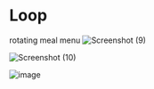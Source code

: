 # Loop
rotating meal menu
![Screenshot (9)](https://github.com/prakharjuit/Loop/assets/88184122/96a7c87b-5803-42e9-a08e-14db24b2f133)

![Screenshot (10)](https://github.com/prakharjuit/Loop/assets/88184122/66916804-2fe7-4a8f-90a4-8884219a929c)

![image](https://github.com/prakharjuit/Loop/assets/88184122/a6862bd8-6630-4921-be09-cb5d8289b221)

